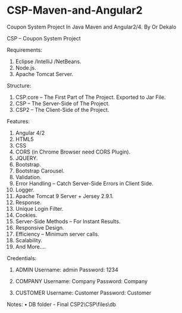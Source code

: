 # CSP-Maven-and-Angular2
Coupon System Project In Java Maven and Angular2/4. By Or Dekalo

CSP – Coupon System Project

Requirements:
1.	Eclipse /IntelliJ /NetBeans.
2.	Node.js.
3.	Apache Tomcat Server.

Structure:
1.	CSP.core – The First Part of The Project. Exported to Jar File.
2.	CSP – The Server-Side of The Project.
3.	CSP2 – The Client-Side of the Project.

Features:
1.	Angular 4/2
2.	HTML5
3.	CSS
4.	CORS (in Chrome Browser need CORS Plugin).
5.	JQUERY.
6.	Bootstrap.
7.	Bootstrap Carousel.
8.	Validation.
9.	Error Handling – Catch Server-Side Errors in Client Side.
10.	Logger.
11.	Apache Tomcat 9 Server + Jersey 2.9.1.
12.	Response.
13.	Unique Login Filter.
14.	Cookies.
15.	Server-Side Methods – For Instant Results.
16.	Responsive Design.
17.	Efficiency – Minimum server calls.
18.	Scalability.
19.	And More….

Credentials:

1.	ADMIN
Username: admin
Password: 1234

2.	COMPANY
Username: Company
Password: Company

3.	CUSTOMER
Username: Customer
Password: Customer

Notes:
•	DB folder - Final CSP2\CSP\files\db

